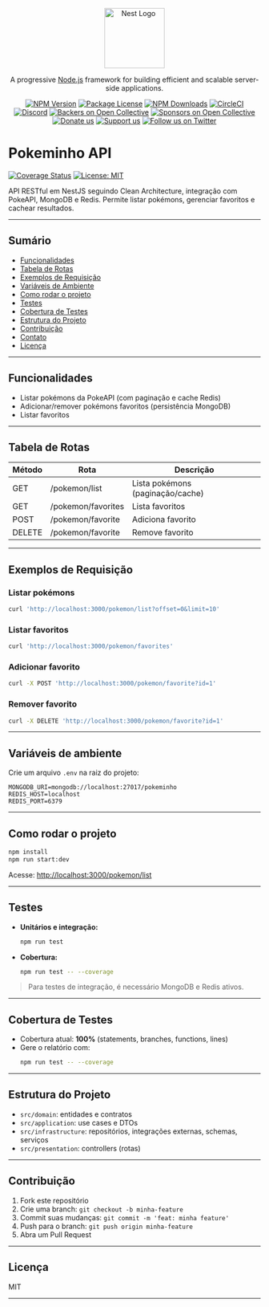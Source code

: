 <p align="center">
  <a href="http://nestjs.com/" target="blank"><img src="https://nestjs.com/img/logo-small.svg" width="120" alt="Nest Logo" /></a>
</p>

[circleci-image]: https://img.shields.io/circleci/build/github/nestjs/nest/master?token=abc123def456
[circleci-url]: https://circleci.com/gh/nestjs/nest

  <p align="center">A progressive <a href="http://nodejs.org" target="_blank">Node.js</a> framework for building efficient and scalable server-side applications.</p>
    <p align="center">
<a href="https://www.npmjs.com/~nestjscore" target="_blank"><img src="https://img.shields.io/npm/v/@nestjs/core.svg" alt="NPM Version" /></a>
<a href="https://www.npmjs.com/~nestjscore" target="_blank"><img src="https://img.shields.io/npm/l/@nestjs/core.svg" alt="Package License" /></a>
<a href="https://www.npmjs.com/~nestjscore" target="_blank"><img src="https://img.shields.io/npm/dm/@nestjs/common.svg" alt="NPM Downloads" /></a>
<a href="https://circleci.com/gh/nestjs/nest" target="_blank"><img src="https://img.shields.io/circleci/build/github/nestjs/nest/master" alt="CircleCI" /></a>
<a href="https://discord.gg/G7Qnnhy" target="_blank"><img src="https://img.shields.io/badge/discord-online-brightgreen.svg" alt="Discord"/></a>
<a href="https://opencollective.com/nest#backer" target="_blank"><img src="https://opencollective.com/nest/backers/badge.svg" alt="Backers on Open Collective" /></a>
<a href="https://opencollective.com/nest#sponsor" target="_blank"><img src="https://opencollective.com/nest/sponsors/badge.svg" alt="Sponsors on Open Collective" /></a>
  <a href="https://paypal.me/kamilmysliwiec" target="_blank"><img src="https://img.shields.io/badge/Donate-PayPal-ff3f59.svg" alt="Donate us"/></a>
    <a href="https://opencollective.com/nest#sponsor"  target="_blank"><img src="https://img.shields.io/badge/Support%20us-Open%20Collective-41B883.svg" alt="Support us"></a>
  <a href="https://twitter.com/nestframework" target="_blank"><img src="https://img.shields.io/twitter/follow/nestframework.svg?style=social&label=Follow" alt="Follow us on Twitter"></a>
</p>
  <!--[![Backers on Open Collective](https://opencollective.com/nest/backers/badge.svg)](https://opencollective.com/nest#backer)
  [![Sponsors on Open Collective](https://opencollective.com/nest/sponsors/badge.svg)](https://opencollective.com/nest#sponsor)-->

# Pokeminho API

[![Coverage Status](https://img.shields.io/badge/coverage-100%25-brightgreen)](./coverage)
[![License: MIT](https://img.shields.io/badge/License-MIT-yellow.svg)](LICENSE)

API RESTful em NestJS seguindo Clean Architecture, integração com PokeAPI, MongoDB e Redis. Permite listar pokémons, gerenciar favoritos e cachear resultados.

---

## Sumário

- [Funcionalidades](#funcionalidades)
- [Tabela de Rotas](#tabela-de-rotas)
- [Exemplos de Requisição](#exemplos-de-requisição)
- [Variáveis de Ambiente](#variáveis-de-ambiente)
- [Como rodar o projeto](#como-rodar-o-projeto)
- [Testes](#testes)
- [Cobertura de Testes](#cobertura-de-testes)
- [Estrutura do Projeto](#estrutura-do-projeto)
- [Contribuição](#contribuição)
- [Contato](#contato)
- [Licença](#licença)

---

## Funcionalidades

- Listar pokémons da PokeAPI (com paginação e cache Redis)
- Adicionar/remover pokémons favoritos (persistência MongoDB)
- Listar favoritos

---

## Tabela de Rotas

| Método | Rota               | Descrição                        |
| ------ | ------------------ | -------------------------------- |
| GET    | /pokemon/list      | Lista pokémons (paginação/cache) |
| GET    | /pokemon/favorites | Lista favoritos                  |
| POST   | /pokemon/favorite  | Adiciona favorito                |
| DELETE | /pokemon/favorite  | Remove favorito                  |

---

## Exemplos de Requisição

### Listar pokémons

```bash
curl 'http://localhost:3000/pokemon/list?offset=0&limit=10'
```

### Listar favoritos

```bash
curl 'http://localhost:3000/pokemon/favorites'
```

### Adicionar favorito

```bash
curl -X POST 'http://localhost:3000/pokemon/favorite?id=1'
```

### Remover favorito

```bash
curl -X DELETE 'http://localhost:3000/pokemon/favorite?id=1'
```

---

## Variáveis de ambiente

Crie um arquivo `.env` na raiz do projeto:

```
MONGODB_URI=mongodb://localhost:27017/pokeminho
REDIS_HOST=localhost
REDIS_PORT=6379
```

---

## Como rodar o projeto

```bash
npm install
npm run start:dev
```

Acesse: [http://localhost:3000/pokemon/list](http://localhost:3000/pokemon/list)

---

## Testes

- **Unitários e integração:**
  ```bash
  npm run test
  ```
- **Cobertura:**
  ```bash
  npm run test -- --coverage
  ```

> Para testes de integração, é necessário MongoDB e Redis ativos.

---

## Cobertura de Testes

- Cobertura atual: **100%** (statements, branches, functions, lines)
- Gere o relatório com:
  ```bash
  npm run test -- --coverage
  ```

---

## Estrutura do Projeto

- `src/domain`: entidades e contratos
- `src/application`: use cases e DTOs
- `src/infrastructure`: repositórios, integrações externas, schemas, serviços
- `src/presentation`: controllers (rotas)

---

## Contribuição

1. Fork este repositório
2. Crie uma branch: `git checkout -b minha-feature`
3. Commit suas mudanças: `git commit -m 'feat: minha feature'`
4. Push para o branch: `git push origin minha-feature`
5. Abra um Pull Request

---

## Licença

MIT

---
